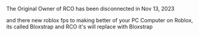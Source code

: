 The Original Owner of RCO has been disconnected in Nov 13, 2023

and there new roblox fps to making better of your PC Computer on Roblox, its called Bloxstrap and RCO it's will replace with Bloxstrap
